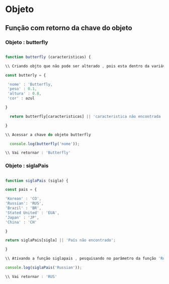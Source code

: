 # Objeto 

## Função com retorno da chave do objeto

### Objeto : butterfly

```javascript 

function butterfly (caracteristicas) {

\\ Criando objto que não pode ser alterado , pois esta dentro da variável const "constante"

const butterly = {

 'nome' : 'Butterfly,
 'peso' : 0.1,
 'altura' : 0.8,
 'cor' : azul 

}

  return butterfly[caracteristicas] || 'caracteristica não encontrada !' ;

}

\\ Acessar a chave do objeto butterfly 

  console.log(butterfly('nome'));

\\ Vai retornar : 'Butterfly'


``` 

### Objeto : siglaPais

```javascript 

function siglaPais (sigla) {

const pais = {

'Korean' : 'CO',
'Russian': 'RUS',
'Brazil' : 'BR',
'Stated United' : 'EUA',
'Japan' : 'JP',
'China' : 'CH'

}

return siglaPais[sigla] || 'País não encontrado';

}

\\ Ativando a função siglapais , pesquisando no parâmetro da função 'Russian', retornando o atributo da chave do objeto pais : 'RUS' .

console.log(siglaPais('Russian'));

\\ Vai retornar : 'RUS'

```







